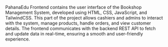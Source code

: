 PahanaEdu Frontend contains the user interface of the Bookshop Management System, developed using HTML, CSS, JavaScript, and TailwindCSS. This part of the project allows cashiers and admins to interact with the system, manage products, handle orders, and view customer details. The frontend communicates with the backend REST API to fetch and update data in real-time, ensuring a smooth and user-friendly experience.
